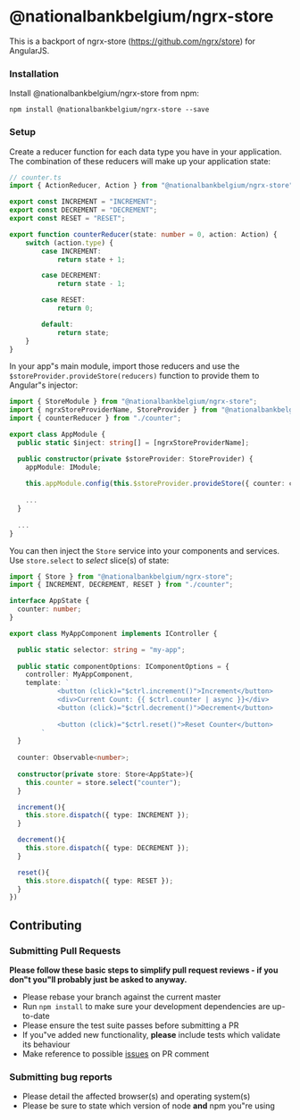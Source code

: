 # @nationalbankbelgium/ngrx-store

This is a backport of ngrx-store (https://github.com/ngrx/store) for AngularJS.

### Installation
Install @nationalbankbelgium/ngrx-store from npm:

```
npm install @nationalbankbelgium/ngrx-store --save
```

### Setup
Create a reducer function for each data type you have in your application. The combination of these reducers will
make up your application state:

```ts
// counter.ts
import { ActionReducer, Action } from "@nationalbankbelgium/ngrx-store";

export const INCREMENT = "INCREMENT";
export const DECREMENT = "DECREMENT";
export const RESET = "RESET";

export function counterReducer(state: number = 0, action: Action) {
	switch (action.type) {
		case INCREMENT:
			return state + 1;

		case DECREMENT:
			return state - 1;

		case RESET:
			return 0;

		default:
			return state;
	}
}
```

In your app"s main module, import those reducers and use the `$storeProvider.provideStore(reducers)`
function to provide them to Angular"s injector:

```ts
import { StoreModule } from "@nationalbankbelgium/ngrx-store";
import { ngrxStoreProviderName, StoreProvider } from "@nationalbankbelgium/ngrx-store/ng1";
import { counterReducer } from "./counter";

export class AppModule {
  public static $inject: string[] = [ngrxStoreProviderName];

  public constructor(private $storeProvider: StoreProvider) {
    appModule: IModule;
    
    this.appModule.config(this.$storeProvider.provideStore({ counter: counterReducer }))
    
    ...
  }
  
  ...
}
```


You can then inject the `Store` service into your components and services. Use `store.select` to
_select_ slice(s) of state:

```ts
import { Store } from "@nationalbankbelgium/ngrx-store";
import { INCREMENT, DECREMENT, RESET } from "./counter";

interface AppState {
  counter: number;
}

export class MyAppComponent implements IController {

  public static selector: string = "my-app";
  
  public static componentOptions: IComponentOptions = {
    controller: MyAppComponent,
    template: `
    		<button (click)="$ctrl.increment()">Increment</button>
    		<div>Current Count: {{ $ctrl.counter | async }}</div>
    		<button (click)="$ctrl.decrement()">Decrement</button>
    
    		<button (click)="$ctrl.reset()">Reset Counter</button>
    	`
  }
  
  counter: Observable<number>;
  
  constructor(private store: Store<AppState>){
    this.counter = store.select("counter");
  }

  increment(){
    this.store.dispatch({ type: INCREMENT });
  }

  decrement(){
    this.store.dispatch({ type: DECREMENT });
  }

  reset(){
    this.store.dispatch({ type: RESET });
  }
})
```


## Contributing
### Submitting Pull Requests

**Please follow these basic steps to simplify pull request reviews - if you don"t you"ll probably just be asked to anyway.**

* Please rebase your branch against the current master
* Run ```npm install``` to make sure your development dependencies are up-to-date
* Please ensure the test suite passes before submitting a PR
* If you"ve added new functionality, **please** include tests which validate its behaviour
* Make reference to possible [issues](https://github.com/NationalBankBelgium/ngrx-store-ng1/issues) on PR comment

### Submitting bug reports

* Please detail the affected browser(s) and operating system(s)
* Please be sure to state which version of node **and** npm you"re using
